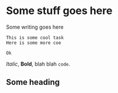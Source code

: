 # Some stuff goes here

Some writing goes here

```
This is some cool task
Here is some more coe

Ok
```

*Italic*, **Bold**, blah blah `code`.

## Some heading
